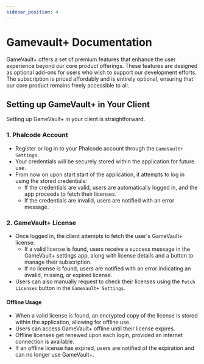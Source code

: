 ```yaml
---
sidebar_position: 4
---
```


# Gamevault+ Documentation

GameVault+ offers a set of premium features that enhance the user experience beyond our core product offerings. These features are designed as optional add-ons for users who wish to support our development efforts. The subscription is priced affordably and is entirely optional, ensuring that our core product remains freely accessible to all.

## Setting up GameVault+ in Your Client

Setting up GameVault+ in your client is straightforward.

### 1. Phalcode Account

- Register or log in to your Phalcode account through the `GameVault+ Settings`.
- Your credentials will be securely stored within the application for future use.
- From now on upon start start of the application, it attempts to log in using the stored credentials:
  - If the credentials are valid, users are automatically logged in, and the app proceeds to fetch their licenses.
  - If the credentials are invalid, users are notified with an error message.

### 2. GameVault+ License

- Once logged in, the client attempts to fetch the user's GameVault+ license:
  - If a valid license is found, users receive a success message in the GameVault+ settings app, along with license details and a button to manage their subscription.
  - If no license is found, users are notified with an error indicating an invalid, missing, or expired license.
- Users can also manually request to check their licenses using the `Fetch Licenses` button in the `GameVault+ Settings`.

#### Offline Usage

- When a valid license is found, an encrypted copy of the license is stored within the application, allowing for offline use.
- Users can access GameVault+ offline until their license expires.
- Offline licenses get renewed upon each login, provided an internet connection is available.
- If an offline license has expired, users are notified of the expiration and can no longer use GameVault+.
